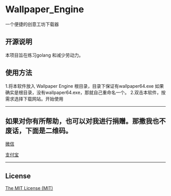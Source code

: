 # Wallpaper_Engine
一个便捷的创意工坊下载器
## 开源说明

本项目旨在练习golang 和减少劳动力。    

## 使用方法
1.将本软件放入 Wallpaper Engine 根目录，目录下保证有wallpaper64.exe
如果确实是根目录，没有wallpaper64.exe，那就自己重命名一个。
2.双击本软件，按需求选择下载网站。开始使用

---
## 如果对你有所帮助，也可以对我进行捐赠。那撒我也不废话，下面是二维码。
[微信](https://gitee.com/shaoxia1991/Blog/raw/master/me/%E5%BE%AE%E4%BF%A1%E6%94%B6%E6%AC%BE.png)  

[支付宝](https://gitee.com/shaoxia1991/Blog/raw/master/me/%E6%94%AF%E4%BB%98%E5%AE%9D%E6%94%B6%E6%AC%BE.jpg)  

---

## License

[The MIT License (MIT)](https://raw.githubusercontent.com/user1121114685/google_to_wechat/master/LICENSE)